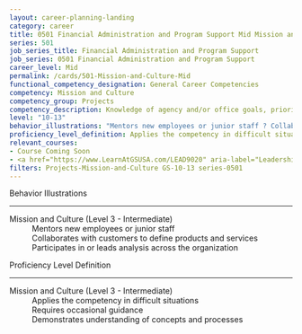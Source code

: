 ```yaml
---
layout: career-planning-landing
category: career
title: 0501 Financial Administration and Program Support Mid Mission and Culture
series: 501
job_series_title: Financial Administration and Program Support
job_series: 0501 Financial Administration and Program Support
career_level: Mid
permalink: /cards/501-Mission-and-Culture-Mid
functional_competency_designation: General Career Competencies
competency: Mission and Culture
competency_group: Projects
competency_description: Knowledge of agency and/or office goals, priorities, purpose, and its underlying values; ability to contribute to agency and/or office success, improvements, and workforce development.
level: "10-13"
behavior_illustrations: "Mentors new employees or junior staff ? Collaborates with customers to define products and services ? Participates in or leads analysis across the organization"
proficiency_level_definition: Applies the competency in difficult situations ? Requires occasional guidance ? Demonstrates understanding of concepts and processes
relevant_courses: 
- Course Coming Soon
- <a href="https://www.LearnAtGSUSA.com/LEAD9020" aria-label="Leadership, Motivation and Accountability for High Performance Organizations (LEAD9020) - https://www.LearnAtGSUSA.com/LEAD9020">Leadership, Motivation and Accountability for High Performance Organizations (LEAD9020)</a>, GSU
filters: Projects-Mission-and-Culture GS-10-13 series-0501
---
```


<div class="desktop:grid-col-6 margin-y-3">
  <div class="border-top-2 bg-white padding-3 shadow-5 height-full members-hover border-1px button-border border-top-blue radius-lg">
    <p class="text-bold label-color font-size-21">Behavior Illustrations</p>
    <hr class="hr-green"/>
    <dl class="text-base card-content-color"><dt>Mission and Culture (Level 3 - Intermediate)</dt><dd>Mentors new employees or junior staff </dd><dd> Collaborates with customers to define products and services </dd><dd> Participates in or leads analysis across the organization</dd></dl>
  </div>
</div>
<div class="desktop:grid-col-6 margin-y-3">
  <div class="border-top-2 bg-white padding-3 shadow-5 height-full members-hover border-1px button-border border-top-blue radius-lg">
    <p class="text-bold label-color font-size-21">Proficiency Level Definition</p>
     <hr class="hr-green"/>
    <dl class="text-base card-content-color"><dt>Mission and Culture (Level 3 - Intermediate)</dt><dd>Applies the competency in difficult situations </dd><dd> Requires occasional guidance </dd><dd> Demonstrates understanding of concepts and processes</dd></dl>
  </div>
</div>